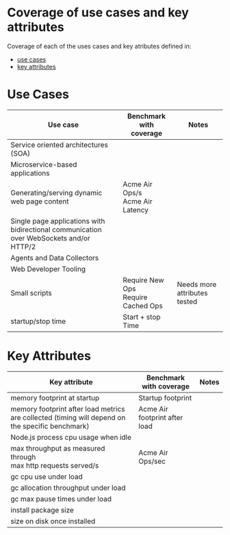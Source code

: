# Coverage of use cases and key attributes

Coverage of each of the uses cases and key atributes
defined in:
 * [use cases](https://github.com/nodejs/benchmarking/blob/master/docs/use_cases.md)
 * [key attributes](https://github.com/nodejs/benchmarking/blob/master/docs/runtime_attributes.md)

# Use Cases

Use case                                   |Benchmark with coverage| Notes
-------------------------------------------|-----------------------|-------
Service oriented architectures (SOA) | |
Microservice-based applications | |
Generating/serving dynamic web page content | Acme Air Ops/s <BR>Acme Air Latency |
Single page applications with bidirectional communication over WebSockets and/or HTTP/2 | |
Agents and Data Collectors | |
Web Developer Tooling | |
Small scripts | Require New Ops<BR> Require Cached Ops | Needs more attributes tested
startup/stop time | Start + stop Time |

# Key Attributes
Key attribute                              |Benchmark with coverage| Notes
-------------------------------------------|-----------------------|-------
memory footprint at startup | Startup footprint |
memory footprint after load metrics are collected (timing will depend on the specific benchmark) | Acme Air footprint after load |
Node.js process cpu usage when idle | |
max throughput as measured through<BR> max http requests served/s | Acme Air Ops/sec |
gc cpu use under load | |
gc allocation throughput under load | |
gc max pause times under load | |
install package size | |
size on disk once installed | |
